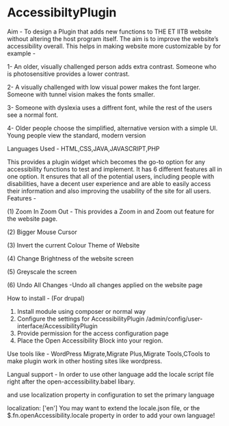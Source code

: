 # AccessibiltyPlugin
 
Aim - To design a Plugin that adds new functions to THE ET IITB website without altering the host program itself. The aim is to improve the website’s accessibility overall. This helps in making website more customizable by for example -

1- An older, visually challenged person adds extra contrast. Someone who is photosensitive provides a lower contrast.

2- A visually challenged with low visual power makes the font larger. Someone with tunnel vision makes the fonts smaller.

3- Someone with dyslexia uses a diffrent font, while the rest of the users see a normal font.

4- Older people choose the simplified, alternative version with a simple UI. Young people view the standard, modern version


Languages Used - HTML,CSS,JAVA,JAVASCRIPT,PHP



This provides a plugin widget which becomes the go-to option for any accessibility functions to test and implement. It has 6 different features all in one option. It ensures that all of the potential users, including people with disabilities, have a decent user experience and are able to easily access their information and also improving the usability of the site for all users.
Features - 

(1) Zoom In Zoom Out - This provides a Zoom in and Zoom out feature for the website page.

(2) Bigger Mouse Cursor

(3) Invert the current Colour Theme of Website

(4) Change Brightness of the website screen

(5) Greyscale the screen

(6) Undo All Changes -Undo all changes applied on the website page


How to install - (For drupal)
1) Install module using composer or normal way
2) Configure the settings for  AccessibilityPlugin
   /admin/config/user-interface/AccessibilityPlugin
3) Provide permission for the access configuration page
4) Place the Open Accessibility Block into your region.


Use tools like - WordPress Migrate,Migrate Plus,Migrate Tools,CTools to make plugin work in other hosting sites like wordpress.




Langual support - 
In order to use other language add the locale script file right after the open-accessibility.babel libary.

<script src="dist/open-accessibility.min.js"></script>
<script src="dist/locale.min.js"></script>
and use localization property in configuration to set the primary language

localization: ['en']
You may want to extend the locale.json file, or the $.fn.openAccessibility.locale property in order to add your own language!

          
     

